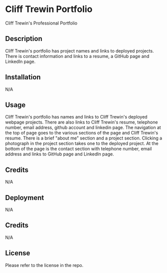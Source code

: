 # Cliff Trewin Portfolio
Cliff Trewin's Professional Portfolio

## Description

Cliff Trewin's portfolio has project names and links to deployed projects. There is contact information and links to 
a resume, a GitHub page and LinkedIn page.

## Installation

N/A

## Usage

Cliff Trewin's portfolio has names and links to Cliff Trewin's deployed webpage projects. There are also links to 
Cliff Trewin's resume, telephone number, email address, github account and linkedin page. The navigation at the
top of page goes to the various sections of the page and Cliff Trewin's resume. There is a brief "about me" section 
and a project section. Clicking  a photograph in the project section takes one to the deployed project. At the
bottom of the page is the contact section with telephone number, email address and links to GitHub page and LinkedIn page.

## Credits

N/A

## Deployment

N/A

## Credits

N/A

## License

Please refer to the license in the repo.

